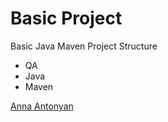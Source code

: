 # Basic Project

 Basic Java Maven Project Structure

 * QA
 * Java
 * Maven

 [Anna Antonyan](http://sqasolution.com)
